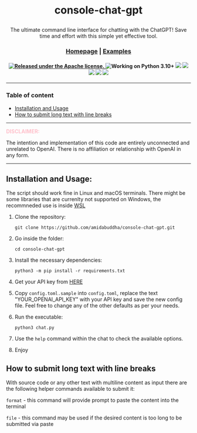 <div align="center">

<h1>

console-chat-gpt

</h1>

The ultimate command line interface for chatting with the ChatGPT! Save time and effort with this simple yet effective
tool.

<h3>

[Homepage](https://github.com/amidabuddha/consoleChatGPT) | [Examples](/examples)

</h3>

 <h4 align="center">
  <a href="https://github.com/amidabuddha/consoleChatGPT/blob/main/LICENSE.md">
  <img src="https://img.shields.io/github/license/amidabuddha/consoleChatGPT" alt="Released under the Apache license." />
  </a>
  <img src="https://img.shields.io/badge/Python-3.10+-blue" alt="Working on Python 3.10+" />
  <img src="https://img.shields.io/github/stars/amidabuddha/consoleChatGPT"/>
  <img src="http://hits.dwyl.com/amidabuddha/consoleChatGPT.svg"/>
  <img src="https://img.shields.io/github/issues/amidabuddha/consoleChatGPT"/>
  <img src="https://img.shields.io/github/forks/amidabuddha/consoleChatGPT"/>
  <img src="https://img.shields.io/badge/platform-Linux%20%7C%20macOS-blue"/>
</h4>

</div>

---
### Table of content
- [Installation and Usage](#installation-and-usage)
- [How to submit long text with line breaks](#how-to-submit-long-text-with-line-breaks)

---

<font color="pink">**DISCLAIMER:**</font>

The intention and implementation of this code are entirely unconnected and unrelated to OpenAI. There is no affiliation
or relationship with OpenAI in any form.

---
## Installation and Usage:
The script should work fine in Linux and macOS terminals. There might be some libraries that are currenlty not supported on Windows, the recommneded use is inside [WSL](https://learn.microsoft.com/en-us/windows/wsl/)

1. Clone the repository:

   ```shell
   git clone https://github.com/amidabuddha/console-chat-gpt.git
   ```

2. Go inside the folder:

   ```shell
   cd console-chat-gpt
   ```

3. Install the necessary dependencies:

   ```shell
   python3 -m pip install -r requirements.txt
   ```

4. Get your API key from [HERE](https://platform.openai.com/account/api-keys)

5. Copy `config.toml.sample` into `config.toml`, replace the text "YOUR_OPENAI_API_KEY" with your API key and save the new config file. Feel free to change any of the other defaults as per your needs.

6. Run the executable:

   ```shell
   python3 chat.py
   ```

7. Use the `help` command within the chat to check the available options.

8. Enjoy

## How to submit long text with line breaks

With source code or any other text with multiline content as input there are the following helper commands available to submit it:

`format` - this command will provide prompt to paste the content into the terminal

`file` - this command may be used if the desired content is too long to be submitted via paste
